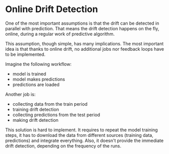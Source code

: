 # Online Drift Detection

One of the most important assumptions is that the drift can be detected
in parallel with prediction. That means the drift detection happens on the fly,
online, during a regular work of predictive algorithm.

This assumption, though simple, has many implications. The most important idea
is that thanks to online drift, no additional jobs nor feedback loops have to
be implemented.

Imagine the following workflow:

- model is trained
- model makes predictions
- predictions are loaded

Another job is:

- collecting data from the train period
- training drift detection
- collecting predictions from the test period
- making drift detection

This solution is hard to implement. It requires to repeat the model training
steps, it has to download the data from different sources (training data,
predictions) and integrate everything. Also, it doesn't provide the
immediate drift detection, depending on the frequency of the runs.
